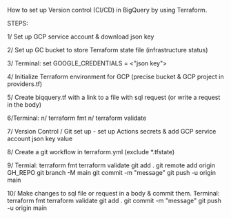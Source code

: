How to set up Version control (CI/CD) in BigQuery by using Terraform.

STEPS:

1/ Set up GCP service account & download json key

2/ Set up GC bucket to store Terraform state file (infrastructure status)

3/ Terminal: set GOOGLE_CREDENTIALS = <"json key">

4/ Initialize Terraform environment for GCP (precise bucket & GCP project in providers.tf)

5/ Create biqquery.tf with a link to a file with sql request (or write a request in the body)

6/Terminal: 
n/ terraform fmt
n/ terraform validate

7/ Version Control / Git set up - set up Actions secrets & add GCP service account json key value 

8/ Create a git workflow in terraform.yml (exclude *.tfstate)

9/ Termial:
terraform fmt
terraform validate
git add .
git remote add origin GH_REPO
git branch -M main
git commit -m "message"
git push -u origin main

10/ Make changes to sql file or request in a body & commit them.
Terminal:
terraform fmt
terraform validate
git add .
git commit -m "message"
git push -u origin main
